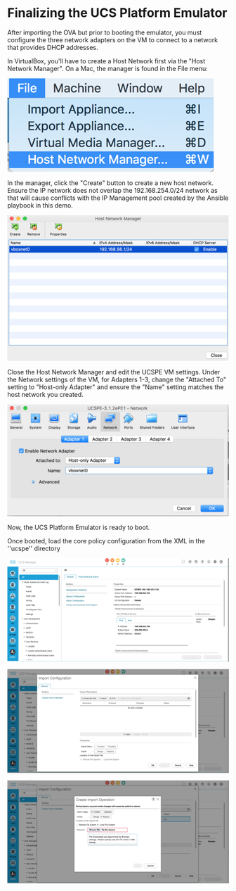 # Finalizing the UCS Platform Emulator
After importing the OVA but prior to booting the emulator, you must configure the
three network adapters on the VM to connect to a network that provides DHCP 
addresses.

In VirtualBox, you'll have to create a Host Network first via the "Host Network Manager".
On a Mac, the manager is found in the File menu:

![Launching Host Network Manager](../images/host-ntwk-mgr.png)

In the manager, click the "Create" button to create a new host network.  Ensure the IP 
network does not overlap the 192.168.254.0/24 network as that will cause conflicts with
the IP Management pool created by the Ansible playbook in this demo.

![Creating a Host Only Network](../images/create-host-network.png)

Close the Host Network Manager and edit the UCSPE VM settings.  Under the Network 
settings of the VM, for Adapters 1-3, change the "Attached To" setting to 
"Host-only Adapter" and ensure the "Name" setting matches the host network you created.

![VM Network Settings Change](../images/convert-adapter-host-only.png)

Now, the UCS Platform Emulator is ready to boot.

Once booted, load the core policy configuration from the XML in the ''ucspe'' 
directory

![Admin Import Configuration](../images/admin-import-pane.png)

![Create Import Operation](../images/create-import-operation.png)

![Define Import Operation](../images/define-import-operation.png)

